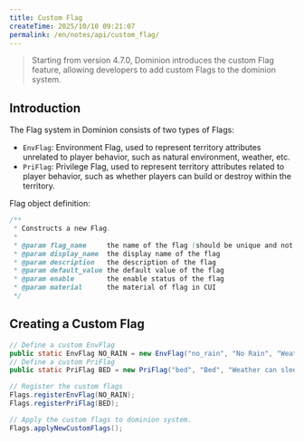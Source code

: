 ```yaml
---
title: Custom Flag
createTime: 2025/10/10 09:21:07
permalink: /en/notes/api/custom_flag/
---
```


> Starting from version 4.7.0, Dominion introduces the custom Flag feature, allowing developers to add custom Flags to the dominion system.

## Introduction

The Flag system in Dominion consists of two types of Flags:

- `EnvFlag`: Environment Flag, used to represent territory attributes unrelated to player behavior, such as natural environment, weather, etc.
- `PriFlag`: Privilege Flag, used to represent territory attributes related to player behavior, such as whether players can build or destroy within the territory.

Flag object definition:

```java
/**
 * Constructs a new Flag.
 *
 * @param flag_name     the name of the flag (should be unique and not contain spaces)
 * @param display_name  the display name of the flag
 * @param description   the description of the flag
 * @param default_value the default value of the flag
 * @param enable        the enable status of the flag
 * @param material      the material of flag in CUI
 */
```

## Creating a Custom Flag

```java
// Define a custom EnvFlag
public static EnvFlag NO_RAIN = new EnvFlag("no_rain", "No Rain", "Weather does not change to rain in this dominion.", false, true, Material.SUNFLOWER);
// Define a custom PriFlag
public static PriFlag BED = new PriFlag("bed", "Bed", "Weather can sleep in bed (set spawn point).", false, true, Material.RED_BED);

// Register the custom flags
Flags.registerEnvFlag(NO_RAIN);
Flags.registerPriFlag(BED);

// Apply the custom flags to dominion system.
Flags.applyNewCustomFlags();
```
